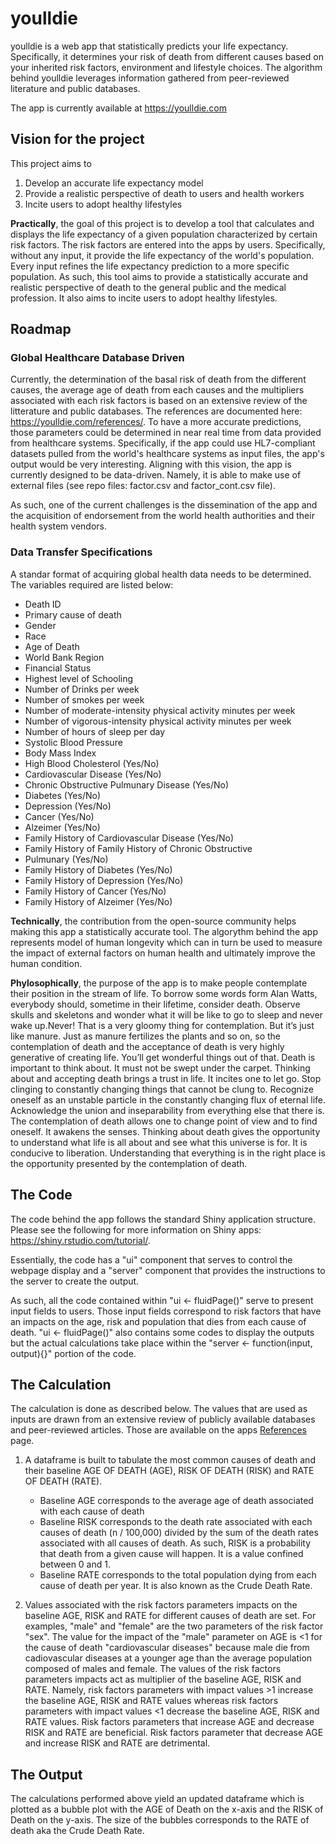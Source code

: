 # youlldie

youlldie is a web app that statistically predicts your life expectancy. Specifically, it determines your risk of death from different causes based on your inherited risk factors, environment and lifestyle choices. The algorithm behind youlldie leverages information gathered from peer-reviewed literature and public databases.

The app is currently available at https://youlldie.com

## Vision for the project

This project aims to 
1. Develop an accurate life expectancy model
2. Provide a realistic perspective of death to users and health workers
3. Incite users to adopt healthy lifestyles

**Practically**, the goal of this project is to develop a tool that calculates and displays the life expectancy of a given population characterized by certain risk factors. The risk factors are entered into the apps by users. Specifically, without any input, it provide the life expectancy of the world's population. Every input refines the life expectancy prediction to a more specific population. As such, this tool aims to provide a statistically accurate and realistic perspective of death to the general public and the medical profession. It also aims to incite users to adopt healthy lifestyles.

## Roadmap

### Global Healthcare Database Driven

Currently, the determination of the basal risk of death from the different causes, the average age of death from each causes and the multipliers associated with each risk factors is based on an extensive review of the litterature and public databases. The references are documented here: https://youlldie.com/references/. To have a more accurate predictions, those parameters could be determined in near real time from data provided from healthcare systems. Specifically, if the app could use HL7-compliant datasets pulled from the world's healthcare systems as input files, the app's output would be very interesting. Aligning with this vision, the app is currently designed to be data-driven. Namely, it is able to make use of external files (see repo files: factor.csv and factor_cont.csv file).

As such, one of the current challenges is the dissemination of the app and the acquisition of endorsement from the world health authorities and their health system vendors.

### Data Transfer Specifications

A standar format of acquiring global health data needs to be determined. The variables required are listed below:

* Death ID
* Primary cause of death
* Gender
* Race
* Age of Death
* World Bank Region
* Financial Status
* Highest level of Schooling
* Number of Drinks per week
* Number of smokes per week
* Number of moderate-intensity physical activity minutes per week
* Number of vigorous-intensity physical activity minutes per week
* Number of hours of sleep per day
* Systolic Blood Pressure
* Body Mass Index	
* High Blood Cholesterol (Yes/No)
* Cardiovascular Disease (Yes/No)
* Chronic Obstructive Pulmunary Disease (Yes/No)
* Diabetes (Yes/No)
* Depression (Yes/No)
* Cancer (Yes/No)
* Alzeimer (Yes/No)
* Family History of Cardiovascular Disease (Yes/No)
* Family History of Family History of Chronic Obstructive
* Pulmunary (Yes/No)
* Family History of Diabetes (Yes/No)
* Family History of Depression (Yes/No)
* Family History of Cancer (Yes/No)
* Family History of Alzeimer (Yes/No)

**Technically**, the contribution from the open-source community helps making this app a statistically accurate tool. The algorythm behind the app represents model of human longevity which can in turn be used to measure the impact of external factors on human health and ultimately improve the human condition. 

**Phylosophically**, the purpose of the app is to make people contemplate their position in the stream of life. To borrow some words form Alan Watts, everybody should, sometime in their lifetime, consider death. Observe skulls and skeletons and wonder what it will be like to go to sleep and never wake up.Never! That is a very gloomy thing for contemplation. But it’s just like manure. Just as manure fertilizes the plants and so on, so the contemplation of death and the acceptance of death is very highly generative of creating life. You’ll get wonderful things out of that. Death is important to think about. It must not be swept under the carpet. Thinking about and accepting death brings a trust in life. It incites one to let go. Stop clinging to constantly changing things that cannot be clung to. Recognize oneself as an unstable particle in the constantly changing flux of eternal life. Acknowledge the union and inseparability from everything else that there is. The contemplation of death allows one to change point of view and to find oneself. It awakens the senses. Thinking about death gives the opportunity to understand what life is all about and see what this universe is for. It is conducive to liberation. Understanding that everything is in the right place is the opportunity presented by the contemplation of death.

## The Code

The code behind the app follows the standard Shiny application structure. Please see the following for more information on Shiny apps: https://shiny.rstudio.com/tutorial/.

Essentially, the code has a "ui" component that serves to control the webpage display and a "server" component that provides the instructions to the server to create the output.

As such, all the code contained within "ui <- fluidPage()" serve to present input fields to users. Those input fields correspond to risk factors that have an impacts on the age, risk and population that dies from each cause of death. "ui <- fluidPage()" also contains some codes to display the outputs but the actual calculations take place within the "server <- function(input, output){}" portion of the code.

## The Calculation

The calculation is done as described below. The values that are used as inputs are drawn from an extensive review of publicly available databases and peer-reviewed articles. Those are available on the apps [References](https://youlldie.com/references/) page.

1. A dataframe is built to tabulate the most common causes of death and their baseline AGE OF DEATH (AGE), RISK OF DEATH (RISK) and RATE OF DEATH (RATE). 
    * Baseline AGE corresponds to the average age of death associated with each cause of death 
    * Baseline RISK corresponds to the death rate associated with each causes of death (n / 100,000) divided by the sum of the death rates associated with all causes of death. As such, RISK is a probability that death from a given cause will happen. It is a value confined between 0 and 1.  
    * Baseline RATE corresponds to the total population dying from each cause of death per year. It is also known as the Crude Death Rate.    

2. Values associated with the risk factors parameters impacts on the baseline AGE, RISK and RATE for different causes of death are set. For examples, "male" and "female" are the two parameters of the risk factor "sex". The value for the impact of the "male" parameter on AGE is <1 for the cause of death "cardiovascular diseases" because male die from cadiovascular diseases at a younger age than the average population composed of males and female. The values of the risk factors parameters impacts act as multiplier of the baseline AGE, RISK and RATE. Namely, risk factors parameters with impact values >1 increase the baseline AGE, RISK and RATE values whereas risk factors parameters with impact values <1 decrease the baseline AGE, RISK and RATE values. Risk factors parameters that increase AGE and decrease RISK and RATE are beneficial. Risk factors parameter that decrease AGE and increase RISK and RATE are detrimental. 

## The Output

The calculations performed above yield an updated dataframe which is plotted as a bubble plot with the AGE of Death on the x-axis and the RISK of Death on the y-axis. The size of the bubbles corresponds to the RATE of death aka the Crude Death Rate.
